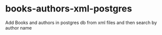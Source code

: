 # books-authors-xml-postgres
Add Books and authors in postgres db from xml files and then search by author name
